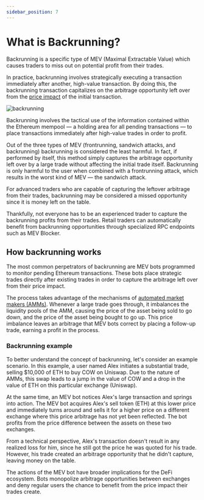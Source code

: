 ```yaml
---
sidebar_position: 7
---
```


# What is Backrunning?

Backrunning is a specific type of MEV (Maximal Extractable Value) which causes traders to miss out on potential profit from their trades.

In practice, backrunning involves strategically executing a transaction immediately after another, high-value transaction. By doing this, the backrunning transaction capitalizes on the arbitrage opportunity left over from the [price impact](https://blog.cow.fi/cow-protocol-glossary-ad7313a2c71#:~:text=price%20impact) of the initial transaction.

![backrunning](/img/mevblocker/backrunning.webp)

Backrunning involves the tactical use of the information contained within the Ethereum mempool — a holding area for all pending transactions — to place transactions immediately after high-value trades in order to profit.

Out of the three types of MEV (frontrunning, sandwich attacks, and backrunning) backrunning is considered the least harmful. In fact, if performed by itself, this method simply captures the arbitrage opportunity left over by a large trade without affecting the initial trade itself. Backrunning is only harmful to the user when combined with a frontrunning attack, which results in the worst kind of MEV — the sandwich attack.

For advanced traders who are capable of capturing the leftover arbitrage from their trades, backrunning may be considered a missed opportunity since it is money left on the table.

Thankfully, not everyone has to be an experienced trader to capture the backrunning profits from their trades. Retail traders can automatically benefit from backrunning opportunities through specialized RPC endpoints such as MEV Blocker.

## How backrunning works

The most common perpetrators of backrunning are MEV bots programmed to monitor pending Ethereum transactions. These bots place strategic trades directly after existing trades in order to capture the arbitrage left over from their price impact.

The process takes advantage of the mechanisms of [automated market makers (AMMs)](https://blog.cow.fi/cow-protocol-glossary-ad7313a2c71#:~:text=price%20impact). Whenever a large trade goes through, it imbalances the liquidity pools of the AMM, causing the price of the asset being sold to go down, and the price of the asset being bought to go up. This price imbalance leaves an arbitrage that MEV bots correct by placing a follow-up trade, earning a profit in the process.

### Backrunning example

To better understand the concept of backrunning, let's consider an example scenario. In this example, a user named Alex initiates a substantial trade, selling $10,000 of ETH to buy COW on Uniswap. Due to the nature of AMMs, this swap leads to a jump in the value of COW and a drop in the value of ETH on this particular exchange (Uniswap).

At the same time, an MEV bot notices Alex's large transaction and springs into action. The MEV bot acquires Alex's sell token (ETH) at this lower price and immediately turns around and sells it for a higher price on a different exchange where this price arbitrage has not yet been reflected. The bot profits from the price difference between the assets on these two exchanges.

From a technical perspective, Alex's transaction doesn't result in any realized loss for him, since he still got the price he was quoted for his trade. However, his trade created an arbitrage opportunity that he didn't capture, leaving money on the table.

The actions of the MEV bot have broader implications for the DeFi ecosystem. Bots monopolize arbitrage opportunities between exchanges and deny regular users the chance to benefit from the price impact their trades create.